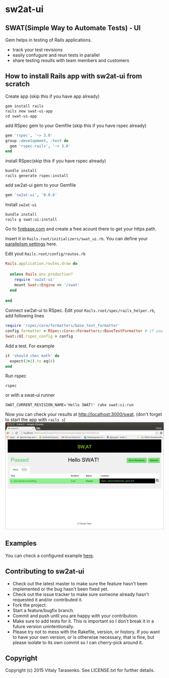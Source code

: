 # sw2at-ui
## SWAT(Simple Way to Automate Tests) - UI
Gem helps in testing of Rails applications.
* track your test revisions
* easily confugure and reun tests in parallel
* share testing results with team members and customers

## How to install Rails app with sw2at-ui from scratch

Create app (skip this if you have app already)
```
gem install rails
rails new swat-ui-app
cd swat-ui-app
```
add RSpec gem to your Gemfile (skip this if you have rspec already)
```ruby
gem 'rspec', '~> 3.0'
group :development, :test do
  gem 'rspec-rails', '~> 3.0'
end
```

install RSpec(skip this if you have rspec already)
```
bundle install
rails generate rspec:install
```

add sw2at-ui gem  to your Gemfile
```ruby
gem 'sw2at-ui', '0.0.6'
```
Install `sw2at-ui`
```
bundle install
rails g swat:ui:install
```
Go to [firebase.com](firebase.com) and create a free acount there to get your https path.

Insert it in `Rails.root/initializers/swat_ui.rb`. You can define your [parallelism settings](#) here.

Edit yout `Rails.root/config/routes.rb`
```ruby
Rails.application.routes.draw do

  unless Rails.env.production?
    require 'sw2at-ui'
    mount Swat::Engine => '/swat'
  end
  
end
```
Connect sw2at-ui to RSpec. Edit your `Rails.root/spec/rails_helper.rb`, add following lines
```ruby
require 'rspec/core/formatters/base_text_formatter'
config.formatter = RSpec::Core::Formatters::BaseTextFormatter # if you don't use any custom formatters.
Swat::UI.rspec_config = config
```
Add a test. For example 
```ruby
it 'should chec math' do
  expect(2+2).to eq(4)
end
```

Run rspec
```
rspec
```
or with a swat-ui runner 
```
SWAT_CURRENT_REVISION_NAME='Hello SWAT!' rake swat:ci:run
```

Now you can check your results at [http://localhost:3000/swat](http://localhost:3000/swat). 
(don't forget to start the app with `rails s`)
![alt tag](https://github.com/tw4qa/sw2at-ui/blob/master/docs/resources/swat-ui-example.png)
    
    
## Examples
You can check a configured example [here](https://github.com/tw4qa/swat-ui-example).

## Contributing to sw2at-ui
 
* Check out the latest master to make sure the feature hasn't been implemented or the bug hasn't been fixed yet.
* Check out the issue tracker to make sure someone already hasn't requested it and/or contributed it.
* Fork the project.
* Start a feature/bugfix branch.
* Commit and push until you are happy with your contribution.
* Make sure to add tests for it. This is important so I don't break it in a future version unintentionally.
* Please try not to mess with the Rakefile, version, or history. If you want to have your own version, or is otherwise necessary, that is fine, but please isolate to its own commit so I can cherry-pick around it.

## Copyright

Copyright (c) 2015 Vitaly Tarasenko. See LICENSE.txt for
further details.

